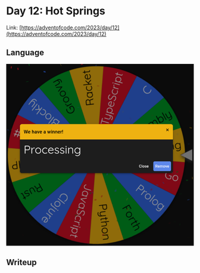# Day 12: Hot Springs

Link: [https://adventofcode.com/2023/day/12](https://adventofcode.com/2023/day/12)

## Language

![Processing](wheel.png)

## Writeup
